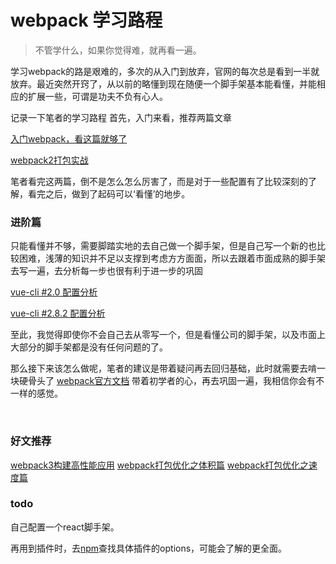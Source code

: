 # webpack 学习路程
> 不管学什么，如果你觉得难，就再看一遍。

学习webpack的路是艰难的，多次的从入门到放弃，官网的每次总是看到一半就放弃。最近突然开窍了，从以前的略懂到现在随便一个脚手架基本能看懂，并能相应的扩展一些，可谓是功夫不负有心人。

记录一下笔者的学习路程
首先，入门来看，推荐两篇文章

[入门webpack，看这篇就够了](http://www.jianshu.com/p/42e11515c10f)

[webpack2打包实战](https://zhuanlan.zhihu.com/p/27046322)

笔者看完这两篇，倒不是怎么怎么厉害了，而是对于一些配置有了比较深刻的了解，看完之后，做到了起码可以‘看懂’的地步。

### 进阶篇
只能看懂并不够，需要脚踏实地的去自己做一个脚手架，但是自己写一个新的也比较困难，浅薄的知识并不足以支撑到考虑方方面面，所以去跟着市面成熟的脚手架去写一遍，去分析每一步也很有利于进一步的巩固


[vue-cli #2.0 配置分析](https://juejin.im/post/584e48b2ac502e006c74a120)

[vue-cli #2.8.2 配置分析](https://segmentfault.com/a/1190000008644830)

至此，我觉得即使你不会自己去从零写一个，但是看懂公司的脚手架，以及市面上大部分的脚手架都是没有任何问题的了。

那么接下来该怎么做呢，笔者的建议是带着疑问再去回归基础，此时就需要去啃一块硬骨头了
[webpack官方文档](https://doc.webpack-china.org/)
带着初学者的心，再去巩固一遍，我相信你会有不一样的感觉。

 
### 好文推荐
[webpack3构建高性能应用](http://www.css88.com/archives/7661)
[webpack打包优化之体积篇](http://www.jeffjade.com/2017/08/06/124-webpack-packge-optimization-for-volume/)
[webpack打包优化之速度篇](http://www.jeffjade.com/2017/08/12/125-webpack-package-optimization-for-speed/)
 
### todo
自己配置一个react脚手架。

再用到插件时，去[npm](https://www.npmjs.com/)查找具体插件的options，可能会了解的更全面。

